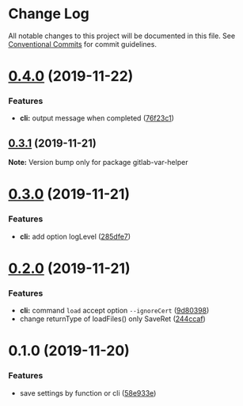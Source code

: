 # Change Log

All notable changes to this project will be documented in this file.
See [Conventional Commits](https://conventionalcommits.org) for commit guidelines.

# [0.4.0](https://github.com/waitingsong/gitlab-var-helper/compare/v0.3.1...v0.4.0) (2019-11-22)


### Features

* **cli:** output message when completed ([76f23c1](https://github.com/waitingsong/gitlab-var-helper/commit/76f23c1cffcb01b7984152756522bc0f14620efb))





## [0.3.1](https://github.com/waitingsong/gitlab-var-helper/compare/v0.3.0...v0.3.1) (2019-11-21)

**Note:** Version bump only for package gitlab-var-helper





# [0.3.0](https://github.com/waitingsong/gitlab-var-helper/compare/v0.2.0...v0.3.0) (2019-11-21)


### Features

* **cli:** add option logLevel ([285dfe7](https://github.com/waitingsong/gitlab-var-helper/commit/285dfe7c3a0ae1005e2a2de257fa60f43d0d6725))





# [0.2.0](https://github.com/waitingsong/gitlab-var-helper/compare/v0.1.0...v0.2.0) (2019-11-21)


### Features

* **cli:** command `load` accept option `--ignoreCert` ([9d80398](https://github.com/waitingsong/gitlab-var-helper/commit/9d803981c5af6dc30cca909810bdcde6885a7cc0))
* change returnType of loadFiles() only SaveRet ([244ccaf](https://github.com/waitingsong/gitlab-var-helper/commit/244ccaf5777bdc0123b3c0ac3eea1231c4b9b30d))





# 0.1.0 (2019-11-20)


### Features

* save settings by function or cli ([58e933e](https://github.com/waitingsong/gitlab-var-helper/commit/58e933e72d072c8610ded219e202f11e8b5140a1))
